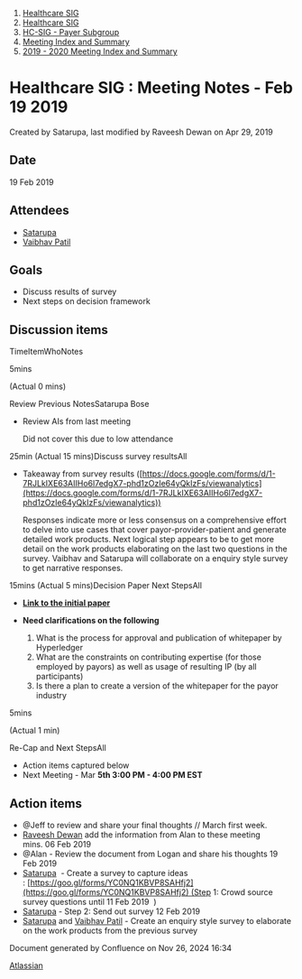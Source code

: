 1. [Healthcare SIG](index.html)
2. [Healthcare SIG](Healthcare-SIG_20545573.html)
3. [HC-SIG - Payer Subgroup](HC-SIG---Payer-Subgroup_20545772.html)
4. [Meeting Index and Summary](Meeting-Index-and-Summary_20562097.html)
5. [2019 - 2020 Meeting Index and Summary](2019---2020-Meeting-Index-and-Summary_20562096.html)

# Healthcare SIG : Meeting Notes - Feb 19 2019

Created by Satarupa, last modified by Raveesh Dewan on Apr 29, 2019

## Date

19 Feb 2019

## Attendees

- [Satarupa](https://lf-hyperledger.atlassian.net/wiki/people/70121:dd9554fa-ac64-4bac-8eea-868f15b40abb?ref=confluence)
- [Vaibhav Patil](https://lf-hyperledger.atlassian.net/wiki/people/712020:33ec4b08-9854-4447-a63d-f01a15ac0af9?ref=confluence)
  

## Goals

- Discuss results of survey
- Next steps on decision framework

## Discussion items

TimeItemWhoNotes

5mins

(Actual 0 mins)

Review Previous NotesSatarupa Bose

- Review AIs from last meeting
  
  Did not cover this due to low attendance

25min (Actual 15 mins)Discuss survey resultsAll

- Takeaway from survey results ([https://docs.google.com/forms/d/1-7RJLkIXE63AIIHo6l7edgX7-phd1zOzIe64yQkIzFs/viewanalytics](https://docs.google.com/forms/d/1-7RJLkIXE63AIIHo6l7edgX7-phd1zOzIe64yQkIzFs/viewanalytics))
  
  Responses indicate more or less consensus on a comprehensive effort to delve into use cases that cover payor-provider-patient and generate detailed work products. Next logical step appears to be to get more detail on the work products elaborating on the last two questions in the survey. Vaibhav and Satarupa will collaborate on a enquiry style survey to get narrative responses.

15mins (Actual 5 mins)Decision Paper Next StepsAll

- [**Link to the initial paper**](https://drive.google.com/open?id=1k8LDb5XuMoTDktQkB2PV0lXowjGws0ltco6QFpOvIAc)
- **Need clarifications on the following**
  
  1. What is the process for approval and publication of whitepaper by Hyperledger
  2. What are the constraints on contributing expertise (for those employed by payors) as well as usage of resulting IP (by all participants)
  3. Is there a plan to create a version of the whitepaper for the payor industry

5mins

(Actual 1 min)

Re-Cap and Next StepsAll

- Action items captured below
- Next Meeting - Mar **5th 3:00 PM - 4:00 PM EST**

## Action items

- @Jeff to review and share your final thoughts // March first week.
- [Raveesh Dewan](https://lf-hyperledger.atlassian.net/wiki/people/70121:649dc451-8286-49a2-9235-8e8961c00c8c?ref=confluence) add the information from Alan to these meeting mins. 06 Feb 2019
- @Alan - Review the document from Logan and share his thoughts 19 Feb 2019
- [Satarupa](https://lf-hyperledger.atlassian.net/wiki/people/70121:dd9554fa-ac64-4bac-8eea-868f15b40abb?ref=confluence)  - Create a survey to capture ideas : [https://goo.gl/forms/YC0NQ1KBVP8SAHfj2](https://goo.gl/forms/YC0NQ1KBVP8SAHfj2) (Step 1: Crowd source survey questions until 11 Feb 2019  )
- [Satarupa](https://lf-hyperledger.atlassian.net/wiki/people/70121:dd9554fa-ac64-4bac-8eea-868f15b40abb?ref=confluence) - Step 2: Send out survey 12 Feb 2019
- [Satarupa](https://lf-hyperledger.atlassian.net/wiki/people/70121:dd9554fa-ac64-4bac-8eea-868f15b40abb?ref=confluence) and [Vaibhav Patil](https://lf-hyperledger.atlassian.net/wiki/people/712020:33ec4b08-9854-4447-a63d-f01a15ac0af9?ref=confluence) - Create an enquiry style survey to elaborate on the work products from the previous survey
  

Document generated by Confluence on Nov 26, 2024 16:34

[Atlassian](http://www.atlassian.com/)
